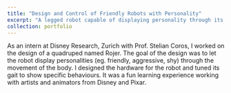 ```yaml
---
title: "Design and Control of Friendly Robots with Personality"
excerpt: "A legged robot capable of displaying personality through its movement <br/><img src='/images/projectImages/Roger_500x300.png'> <br/>Sketch by Maurizio Nitti and Alessia Marra"
collection: portfolio
---
```


As an intern at Disney Research, Zurich with Prof. Stelian Coros, I worked on the design of a quadruped named Rojer. The goal of the design was to let the robot display personalities (eg. friendly, aggressive, shy) through the movement of the body. I designed the hardware for the robot and tuned its gait to show specific behaviours. It was a fun learning experience working with artists and animators from Disney and Pixar.